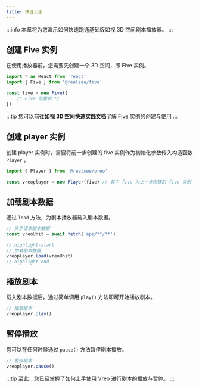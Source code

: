 ```yaml
---
title: 快速上手
---
```


:::info
本章将为您演示如何快速跑通基础版如视 3D 空间剧本播放器。
:::

## 创建 Five 实例

在使用播放器前，您需要先创建一个 3D 空间，即 Five 实例。

```ts
import * as React from 'react'
import { Five } from '@realsee/five'

const five = new Five({
    /* Five 配置项 */
})
```

:::tip
您可以前往[**如视 3D 空间快速实践文档**](../../3d-space/get-started/usage/00.3d-space.md)了解 Five 实例的创建与使用
:::

## 创建 player 实例

创建 player 实例时，需要将前一步创建的 five 实例作为初始化参数传入构造函数 `Player` 。

```ts
import { Player } from '@realsee/vreo'

const vreoplayer = new Player(five) // 其中 five 为上一步创建的 five 实例
```

## 加载剧本数据

通过 `load` 方法，为剧本播放器载入剧本数据。

```ts
// 异步请求剧本数据
const vreoUnit = await fetch('api/**/**')

// highlight-start
// 加载剧本数据
vreoplayer.load(vreoUnit)
// highlight-end
```

## 播放剧本

载入剧本数据后，通过简单调用 `play()` 方法即可开始播放剧本。

```ts
// 播放剧本
vreoplayer.play()
```

## 暂停播放

您可以在任何时候通过 `pause()` 方法暂停剧本播放。

```ts
// 暂停剧本
vreoplayer.pause()
```

:::tip
至此，您已经掌握了如何上手使用 Vreo 进行剧本的播放与暂停。
:::
